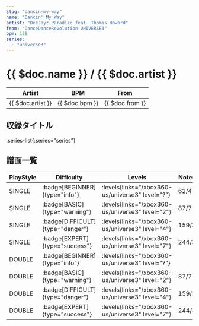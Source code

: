 ```yaml
---
slug: "dancin-my-way"
name: "Dancin' My Way"
artist: "DeeJayz Paradize feat. Thomas Howard"
from: "DanceDanceRevolution UNIVERSE3"
bpm: 128
series:
  - "universe3"
---
```


# {{ $doc.name }} / {{ $doc.artist }}

|Artist|BPM|From|
|------|---|----|
|{{ $doc.artist }}|{{ $doc.bpm }}|{{ $doc.from }}|

## 収録タイトル

:series-list{:series="series"}

## 譜面一覧

|PlayStyle|Difficulty|Levels|Notes|Movie|
|---------|----------|------|-----|-----|
|SINGLE| :badge[BEGINNER]{type="info"}| :levels{links="/xbox360-us/universe3" level="?"}|62/4||
|SINGLE| :badge[BASIC]{type="warning"}| :levels{links="/xbox360-us/universe3" level="2"}|87/7||
|SINGLE| :badge[DIFFICULT]{type="danger"}| :levels{links="/xbox360-us/universe3" level="4"}|159/3||
|SINGLE| :badge[EXPERT]{type="success"}| :levels{links="/xbox360-us/universe3" level="7"}|244/3||
|DOUBLE| :badge[BEGINNER]{type="info"}| :levels{links="/xbox360-us/universe3" level="?"}|||
|DOUBLE| :badge[BASIC]{type="warning"}| :levels{links="/xbox360-us/universe3" level="2"}|87/7||
|DOUBLE| :badge[DIFFICULT]{type="danger"}| :levels{links="/xbox360-us/universe3" level="4"}|159/3||
|DOUBLE| :badge[EXPERT]{type="success"}| :levels{links="/xbox360-us/universe3" level="7"}|244/3||
